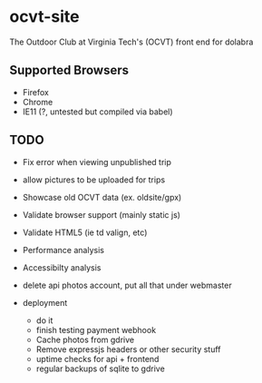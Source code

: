 # ocvt-site

The Outdoor Club at Virginia Tech's (OCVT) front end for dolabra

## Supported Browsers

* Firefox
* Chrome
* IE11 (?, untested but compiled via babel)


## TODO

* Fix error when viewing unpublished trip
* allow pictures to be uploaded for trips
* Showcase old OCVT data (ex. oldsite/gpx)
* Validate browser support (mainly static js)
* Validate HTML5 (ie td valign, etc)
* Performance analysis
* Accessibilty analysis
* delete api photos account, put all that under webmaster

* deployment
  * do it
  * finish testing payment webhook
  * Cache photos from gdrive
  * Remove expressjs headers or other security stuff
  * uptime checks for api + frontend
  * regular backups of sqlite to gdrive
